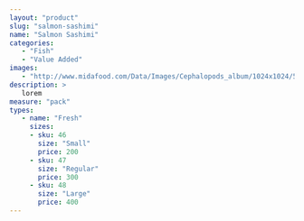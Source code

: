 ```yaml
---
layout: "product"
slug: "salmon-sashimi"
name: "Salmon Sashimi"
categories:
   - "Fish"
   - "Value Added"
images:
   - "http://www.midafood.com/Data/Images/Cephalopods_album/1024x1024/54acdb77e60ec196.jpg"
description: >
   lorem
measure: "pack"
types: 
   - name: "Fresh"
     sizes: 
     - sku: 46
       size: "Small"
       price: 200
     - sku: 47
       size: "Regular"
       price: 300
     - sku: 48
       size: "Large"
       price: 400
---
```


